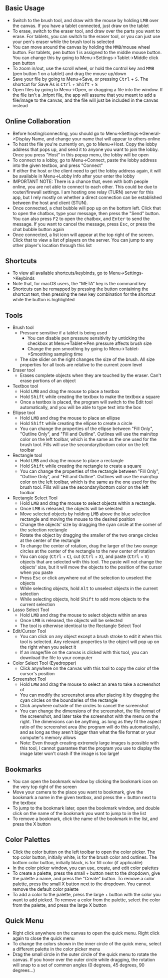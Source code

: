 ## Basic Usage
- Switch to the brush tool, and draw with the mouse by holding <kbd>LMB</kbd> over the canvas. If you have a tablet connected, just draw on the tablet
- To erase, switch to the eraser tool, and draw over the parts you want to erase. For tablets, you can switch to the eraser tool, or you can just use your pen's eraser while the brush tool is selected
- You can move around the canvas by holding the <kbd>MMB</kbd>/mouse wheel button. For tablets, pen button 1 is assigned to the middle mouse button. You can change this by going to Menu->Settings->Tablet->Middle click pen button
- To zoom in/out, use the scroll wheel, or hold the control key and <kbd>MMB</kbd> (pen button 1 on a tablet) and drag the mouse up/down
- Save your file by going to Menu->Save, or pressing <kbd>Ctrl</kbd> + <kbd>S</kbd>. The shortcut for Save As is <kbd>Ctrl</kbd> + <kbd>Shift</kbd> + <kbd>S</kbd>
- Open files by going to Menu->Open, or dragging a file into the window. If the file isn't a .infpnt file, the app will assume that you meant to add a file/image to the canvas, and the file will just be included in the canvas instead
## Online Collaboration
- Before hosting/connecting, you should go to Menu->Settings->General->Display Name, and change your name that will appear to others online
- To host the file you're currently on, go to Menu->Host. Copy the lobby address that pops up, and send it to anyone you want to join the lobby. Once you press "Host" in this popup menu, the lobby will be open
- To connect to a lobby, go to Menu->Connect, paste the lobby address into the given textbox, and press "Connect"
- If either the host or the client need to get the lobby address again, it will be available in Menu->Lobby Info after your enter the lobby
- IMPORTANT NOTE: There is a chance that, even with both people online, you are not able to connect to each other. This could be due to router/firewall settings. I am hosting one relay (TURN) server for this app, but I rely mostly on whether a direct connection can be established between the host and client (STUN).
- Once connected, a chat bubble will pop up on the bottom left. Click that to open the chatbox, type your message, then press the "Send" button. You can also press <kbd>F2</kbd> to open the chatbox, and <kbd>Enter</kbd> to send the message. If you want to cancel the message, press <kbd>Esc</kbd>, or press the chat bubble button again
- Once connected, a list icon will appear at the top right of the screen. Click that to view a list of players on the server. You can jump to any other player's location through this list
## Shortcuts
- To view all available shortcuts/keybinds, go to Menu->Settings->Keybinds
- Note that, for macOS users, the "META" key is the command key
- Shortcuts can be remapped by pressing the button containing the shortcut text, then pressing the new key combination for the shortcut while the button is highlighted
## Tools
- Brush tool
	- Pressure sensitive if a tablet is being used
		- You can disable pen pressure sensitivity by unticking the checkbox at Menu->Tablet->Pen pressure affects brush size
		-  Change the pen smoothing by going to Menu->Tablet->Smoothing sampling time
	- The size slider on the right changes the size of the brush. All size properties for all tools are relative to the current zoom level
- Eraser tool
	- Erases complete objects when they are touched by the eraser. Can't erase portions of an object
- Textbox tool
	- Hold <kbd>LMB</kbd> and drag the mouse to place a textbox
	- Hold <kbd>Shift</kbd> while creating the textbox to make the textbox a square
	- Once a textbox is placed, the program will switch to the Edit tool automatically, and you will be able to type text into the box
- Ellipse tool
	- Hold <kbd>LMB</kbd> and drag the mouse to place an ellipse
	- Hold <kbd>Shift</kbd> while creating the ellipse to create a circle
	- You can change the properties of the ellipse between "Fill Only", "Outline Only", and "Fill and Outline". Outlines will use the main/top color on the left toolbar, which is the same as the one used for the brush tool. Fills will use the secondary/bottom color on the left toolbar
- Rectangle tool
	- Hold <kbd>LMB</kbd> and drag the mouse to place a rectangle
	- Hold <kbd>Shift</kbd> while creating the rectangle to create a square
	- You can change the properties of the rectangle between "Fill Only", "Outline Only", and "Fill and Outline". Outlines will use the main/top color on the left toolbar, which is the same as the one used for the brush tool. Fills will use the secondary/bottom color on the left toolbar
- Rectangle Select Tool
	- Hold <kbd>LMB</kbd> and drag the mouse to select objects within a rectangle.
	- Once <kbd>LMB</kbd> is released, the objects will be selected
	- Move selected objects by holding <kbd>LMB</kbd> above the blue selection rectangle and moving the mouse to the desired position
	- Change the objects' size by dragging the cyan circle at the corner of the selection rectangle
	- Rotate the object by dragging the smaller of the two orange circles at the center of the rectangle
	- To change the center of rotation, drag the larger of the two orange circles at the center of the rectangle to the new center of rotation
	- You can copy (<kbd>Ctrl</kbd> + <kbd>C</kbd>), cut (<kbd>Ctrl</kbd> + <kbd>X</kbd>), and paste (<kbd>Ctrl</kbd> + <kbd>V</kbd>) objects that are selected with this tool. The paste will not change the objects' size, but it will move the objects to the position of the cursor when you paste
	- Press <kbd>Esc</kbd> or click anywhere out of the selection to unselect the objects
	- While selecting objects, hold <kbd>Alt</kbd> to unselect objects in the current selection
	- While selecting objects, hold <kbd>Shift</kbd> to add more objects to the current selection
- Lasso Select Tool
	- Hold <kbd>LMB</kbd> and drag the mouse to select objects within an area
	- Once <kbd>LMB</kbd> is released, the objects will be selected
	- The tool is otherwise identical to the Rectangle Select Tool
- Edit/Cursor Tool
	- You can click on any object except a brush stroke to edit it when this tool is selected. Any relevant properties to the object will pop up on the right when you select it
	- If an image/file on the canvas is clicked with this tool, you can download the file to your computer
- Color Select Tool (Eyedropper)
	- Click anywhere on the canvas with this tool to copy the color of the cursor's position
- Screenshot Tool
	- Hold <kbd>LMB</kbd> and drag the mouse to select an area to take a screenshot of
	- You can modify the screenshot area after placing it by dragging the cyan circles on the boundaries of the rectangle
	- Click anywhere outside of the circles to cancel the screenshot
	- You can change the dimensions of the screenshot, the file format of the screenshot, and later take the screenshot with the menu on the right. The dimensions can be anything, as long as they fit the aspect ratio of the screenshot area (the program will do this automatically), and as long as they aren't bigger than what the file format or your computer's memory allows
	- Note: Even though creating extremely large images is possible with this tool, I cannot guarantee that the program you use to display the image later won't crash if the image is too large!
## Bookmarks
- You can open the bookmark window by clicking the bookmark icon on the very top right of the screen
- Move your camera to the place you want to bookmark, give the bookmark a name in the given textbox, and press the + button next to the textbox
- To jump to the bookmark later, open the bookmark window, and double click on the name of the bookmark you want to jump to in the list
- To remove a bookmark, click the name of the bookmark in the list, and press the X button
## Color Palettes
- Click the color button on the left toolbar to open the color picker. The top color button, initially white, is for the brush color and outlines. The bottom color button, initially black, is for fill color (if applicable)
- In the color picker window, you can use, create, and edit color palettes
- To create a palette, press the small + button next to the dropdown, give the palette a name, and press the "Create" button. To remove a color palette, press the small X button next to the dropdown. You cannot remove the default color palette
- To add a color to the palette, press the large + button with the color you want to add picked. To remove a color from the palette, select the color from the palette, and press the large X button
## Quick Menu
- Right click anywhere on the canvas to open the quick menu. Right click again to close the quick menu
- To change the colors shown in the inner circle of the quick menu, select a different palette in the color picker menu
- Drag the small circle in the outer circle of the quick menu to rotate the canvas. If you hover over the outer circle while dragging, the rotation will snap to a set of common angles (0 degrees, 45 degrees, 90 degrees...)
